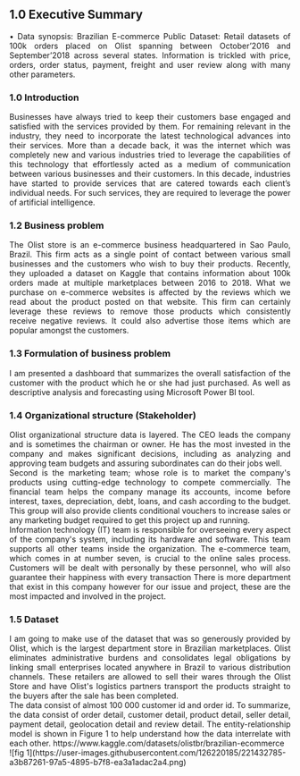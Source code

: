 ## 1.0	Executive Summary
<div align="justify">•	Data synopsis: Brazilian E-commerce Public Dataset: Retail datasets of 100k orders placed on Olist spanning between October’2016 and September’2018 across several states. Information is trickled with price, orders, order status, payment, freight and user review along with many other parameters.</div>

### 1.0 Introduction
<div align="justify">
  Businesses have always tried to keep their customers base engaged and satisfied with the services provided by them. For remaining relevant in the industry, they need to incorporate the latest technological advances into their services. More than a decade back, it was the internet which was completely new and various industries tried to leverage the capabilities of this technology that effortlessly acted as a medium of communication between various businesses and their customers. In this decade, industries have started to provide services that are catered towards each client’s individual needs. For such services, they are required to leverage the power of artificial intelligence.
</div>

### 1.2	Business problem
<div align="justify">
  The Olist store is an e-commerce business headquartered in Sao Paulo, Brazil. This firm acts as a single point of contact between various small businesses and the customers who wish to buy their products. Recently, they uploaded a dataset on Kaggle that contains information about 100k orders made at multiple marketplaces between 2016 to 2018. What we purchase on e-commerce websites is affected by the reviews which we read about the product posted on that website. This firm can certainly leverage these reviews to remove those products which consistently receive negative reviews. It could also advertise those items which are popular amongst the customers. 
</div>

### 1.3	Formulation of business problem
<div align="justify">
I am presented a dashboard that summarizes the overall satisfaction of the customer with the product which he or she had just purchased. As well as descriptive analysis and forecasting using Microsoft Power BI tool.
</div>

### 1.4	Organizational structure (Stakeholder)
<div align="justify">Olist organizational structure data is layered. The CEO leads the company and is sometimes the chairman or owner. He has the most invested in the company and makes significant decisions, including as analyzing and approving team budgets and assuring subordinates can do their jobs well. </div>
<div align="justify"> Second is the marketing team; whose role is to market the company's products using cutting-edge technology to compete commercially. The financial team helps the company manage its accounts, income before interest, taxes, depreciation, debt, loans, and cash according to the budget. This group will also provide clients conditional vouchers to increase sales or any marketing budget required to get this project up and running.</div>
<div align="justify"> Information technology (IT) team is responsible for overseeing every aspect of the company's system, including its hardware and software. This team supports all other teams inside the organization. The e-commerce team, which comes in at number seven, is crucial to the online sales process. Customers will be dealt with personally by these personnel, who will also guarantee their happiness with every transaction There is more department that exist in this company however for our issue and project, these are the most impacted and involved in the project. </div>

### 1.5	Dataset 
<div align="justify">I am going to make use of the dataset that was so generously provided by Olist, which is the largest department store in Brazilian marketplaces. Olist eliminates administrative burdens and consolidates legal obligations by linking small enterprises located anywhere in Brazil to various distribution channels. These retailers are allowed to sell their wares through the Olist Store and have Olist's logistics partners transport the products straight to the buyers after the sale has been completed.</div>

<div align="justify">The data consist of almost 100 000 customer id and order id. To summarize, the data consist of order detail, customer detail, product detail, seller detail, payment detail, geolocation detail and review detail. The entity-relationship model is shown in Figure 1 to help understand how the data interrelate with each other.  https://www.kaggle.com/datasets/olistbr/brazilian-ecommerce </div>
![fig 1](https://user-images.githubusercontent.com/126220185/221432785-a3b87261-97a5-4895-b7f8-ea3a1adac2a4.png)














